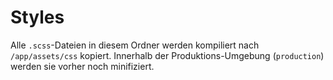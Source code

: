 # Styles

Alle `.scss`-Dateien in diesem Ordner werden kompiliert nach `/app/assets/css` kopiert. Innerhalb der Produktions-Umgebung (`production`) werden sie vorher noch minifiziert.